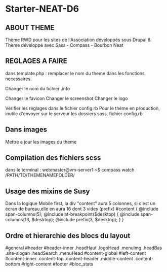 Starter-NEAT-D6
===============

ABOUT THEME
-----------

Thème RWD pour les sites de l'Association développés sous Drupal 6.
Thème développé avec Sass - Compass - Bourbon Neat

REGLAGES A FAIRE
----------------

dans template.php :
remplacer le nom du theme dans les fonctions necessaires.

Changer le nom du fichier .info

Changer le favicon
Changer le screenshot
Changer le logo

Vérifier les réglages dans le fichier config.rb
Pour le thème en production, inutile d'envoyer sur le serveur les dossiers sass, fichier config.rb

Dans images
-----------

Mettre a jour les images du theme

Compilation des fichiers scss
-----------------------------
dans le terminal :
webmaster@vm-server1:~$ compass watch /PATH/TO/THEMENAMEFOLDER/

Usage des mixins de Susy
------------------------
Dans la logique Mobile first, la div "content" aura 5 colonnes, si c'est un écran de bureau,elle en aura 16 dont
3 vides (prefix)
#content {
  @include span-columns(5);
  @include at-breakpoint($desktop) {
    @include span-columns(13, $desktop);
    @include prefix(3, $desktop);
  }
}

Ordre et hierarchie des blocs du layout
-------------------------

#general
    #header
        #header-inner
            .headHaut
                .logoHead
                .menuImg
            .headBas
                .site-slogan
                .headSearch
                .menuHead
    #content-global
        #left-content
        #content-inner
            .content-top
            .content-header
            .middle-content
            .content-bottom
        #right-content
    #footer
    #bloc_stats
